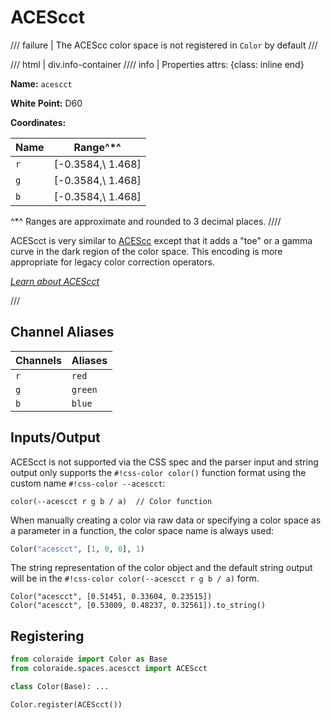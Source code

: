 # ACEScct

/// failure | The ACEScc color space is not registered in `Color` by default
///

/// html | div.info-container
//// info | Properties
    attrs: {class: inline end}

**Name:** `acescct`

**White Point:** D60

**Coordinates:**

Name | Range^\*^
---- | -----
`r`  | [-0.3584,\ 1.468]
`g`  | [-0.3584,\ 1.468]
`b`  | [-0.3584,\ 1.468]

^\*^ Ranges are approximate and rounded to 3 decimal places.
////

ACEScct is very similar to [ACEScc](./acescc.md) except that it adds a "toe" or a gamma curve in the dark region of the
color space. This encoding is more appropriate for legacy color correction operators.

_[Learn about ACEScct](https://docs.acescentral.com/specifications/acescct/)_

///

## Channel Aliases

Channels | Aliases
-------- | -------
`r`      | `red`
`g`      | `green`
`b`      | `blue`

## Inputs/Output

ACEScct is not supported via the CSS spec and the parser input and string output only supports the
`#!css-color color()` function format using the custom name `#!css-color --acescct`:

```css-color
color(--acescct r g b / a)  // Color function
```

When manually creating a color via raw data or specifying a color space as a parameter in a function, the color
space name is always used:

```py
Color("acescct", [1, 0, 0], 1)
```

The string representation of the color object and the default string output will be in the
`#!css-color color(--acescct r g b / a)` form.

```playground
Color("acescct", [0.51451, 0.33604, 0.23515])
Color("acescct", [0.53009, 0.48237, 0.32561]).to_string()
```

## Registering

```py
from coloraide import Color as Base
from coloraide.spaces.acescct import ACEScct

class Color(Base): ...

Color.register(ACEScct())
```
